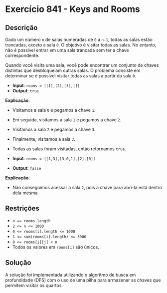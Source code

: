 # Exercício 841 - Keys and Rooms

## Descrição

Dado um número `n` de salas numeradas de `0` a `n-1`, todas as salas estão trancadas, exceto a sala `0`.
O objetivo é visitar todas as salas. No entanto, não é possível entrar em uma sala trancada sem ter a chave correspondente.

Quando você visita uma sala, você pode encontrar um conjunto de chaves distintas que desbloqueiam outras salas.
O problema consiste em determinar se é possível visitar todas as salas a partir da sala `0`.

-   **Input**: `rooms = [[1],[2],[3],[]]`
-   **Output**: `true`

**Explicação**:

-   Visitamos a sala `0` e pegamos a chave `1`.
-   Em seguida, visitamos a sala `1` e pegamos a chave `2`.
-   Visitamos a sala `2` e pegamos a chave `3`.
-   Finalmente, visitamos a sala `3`.
-   Todas as salas foram visitadas, então retornamos `true`.

-   **Input**: `rooms = [[1,3],[3,0,1],[2],[0]]`
-   **Output**: `false`

**Explicação**:

-   Não conseguimos acessar a sala `2`, pois a chave para abri-la está dentro dela mesma.

## Restrições

-   `n == rooms.length`
-   `2 <= n <= 1000`
-   `0 <= rooms[i].length <= 1000`
-   `1 <= sum(rooms[i].length) <= 3000`
-   `0 <= rooms[i][j] < n`
-   Todos os valores em `rooms[i]` são únicos.

## Solução

A solução foi implementada utilizando o algoritmo de busca em profundidade (DFS) com o uso de uma pilha para armazenar as chaves que permitem visitar os quartos.
